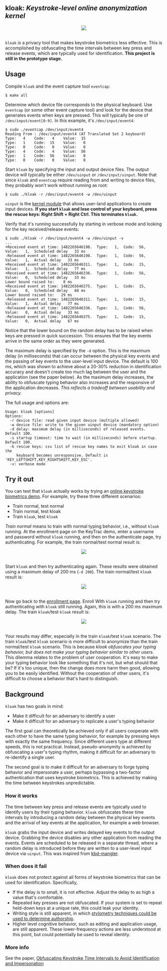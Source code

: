 ## kloak: *Keystroke-level online anonymization kernel*

<div align="center">
  <img src="figures/kloak.png"><br><br>
</div>

`kloak` is a privacy tool that makes keystroke biometrics less effective. This is accomplished by obfuscating the time intervals between key press and release events, which are typically used for identification. **This project is still in the prototype stage.**

## Usage

Compile `kloak` and the event capture tool `eventcap`:

    $ make all

Determine which device file corresponds to the physical keyboard. Use `eventcap` (or some other event capture tool) and look for the device that generates events when keys are pressed. This will typically be one of `/dev/input/event[0-9]`. In this example, it's `/dev/input/event4`:

    $ sudo ./eventcap /dev/input/event4
    Reading From : /dev/input/event4 (AT Translated Set 2 keyboard)
    Type:   4    Code:   4    Value:  15
    Type:   1    Code:  15    Value:   0
    Type:   0    Code:   0    Value:   0
    Type:   4    Code:   4    Value:  56
    Type:   1    Code:  56    Value:   0
    Type:   0    Code:   0    Value:   0

Start `kloak` by specifying the input and output device files. The output device will typically be either `/dev/uinput` or `/dev/input/uinput`. Note that since `kloak` and `eventcap` require reading from and writing to device files, they probably won't work without running as root:

    $ sudo ./kloak -r /dev/input/event4 -w /dev/uinput
    
`uinput` is the [kernel module](http://thiemonge.org/getting-started-with-uinput) that allows user-land applications to create input devices. **If you start `kloak` and lose control of your keyboard, press the rescue keys: Right Shift + Right Ctrl. This terminates `kloak`.**

Verify that it's running successfully by starting in verbose mode and looking for the key received/release events:

    $ sudo ./kloak -r /dev/input/event4 -w /dev/uinput -v
    ...
    +Received event at time: 1482265646198.  Type:   1,  Code:  56,  Value:   1,  Scheduled delay   33 ms 
    -Released event at time: 1482265646198.  Type:   1,  Code:  56,  Value:   1,  Actual delay   33 ms 
    +Received event at time: 1482265646311.  Type:   1,  Code:  15,  Value:   1,  Scheduled delay   77 ms 
    +Received event at time: 1482265646336.  Type:   1,  Code:  56,  Value:   0,  Scheduled delay   33 ms 
    Lower bound raised to:    8 ms
    +Received event at time: 1482265646375.  Type:   1,  Code:  15,  Value:   0,  Scheduled delay   68 ms 
    Lower bound raised to:   29 ms
    -Released event at time: 1482265646311.  Type:   1,  Code:  15,  Value:   1,  Actual delay   77 ms 
    -Released event at time: 1482265646336.  Type:   1,  Code:  56,  Value:   0,  Actual delay   33 ms 
    -Released event at time: 1482265646375.  Type:   1,  Code:  15,  Value:   0,  Actual delay   67 ms

Notice that the lower bound on the random delay has to be raised when keys are pressed in quick succession. This ensures that the key events arrive in the same order as they were generated.

The maximum delay is specified by the `-d` option. This is the maximum delay (in milliseconds) that can occur between the physical key events and the passing of key events to the user-level input device. The default is 100 ms, which was shown to achieve about a 20-30% reduction in identification accuracy and doesn't create too much lag between the user and the application (see the paper below). As the maximum delay increases, the ability to obfuscate typing behavior also increases and the responsive of the application decreases. *This reflects a tradeoff between usability and privacy.*

The full usage and options are:

    Usage: kloak [options]
    Options:
      -r device file: read given input device (multiple allowed)
      -w device file: write to the given uinput device (mandatory option)
      -d delay: maximum delay (in milliseconds) of released events. Default 100.
      -s startup timeout: time to wait (in milliseconds) before startup. Default 100.
      -k rescue keys: csv list of rescue key names to exit kloak in case the
         keyboard becomes unresponsive. Default is 'KEY_LEFTSHIFT,KEY_RIGHTSHIFT,KEY_ESC'.
      -v: verbose mode
      
## Try it out

You can test that `kloak` actually works by trying an [online keystroke biometrics demo](https://www.keytrac.net/en/tryout). For example, try these three different scenarios:
* Train normal, test normal
* Train normal, test kloak
* Train `kloak`, test `kloak`

*Train normal* means to train with normal typing behavior, i.e., without `kloak` running. At the enrollment page on the KeyTrac demo, enter a username and password without `kloak` running, and then on the authenticate page, try authenticating. For example, the train normal/test normal result is:

<div align="center">
  <img src="figures/train-normal_test-normal.png"><br><br>
</div>

Start `kloak` and then try authenticating again. These results were obtained using a maximum delay of 200 ms (`-d 200`). The train normal/test `kloak` result is:

<div align="center">
  <img src="figures/train-normal_test-kloak.png"><br><br>
</div>

Now go back to the [enrollment page](https://www.keytrac.net/en/tryout). Enroll With `kloak` running and then try authenticating with `kloak` still running. Again, this is with a 200 ms maximum delay. The train `kloak`/test `kloak` result is:

<div align="center">
  <img src="figures/train-kloak_test-kloak.png"><br><br>
</div>

Your results may differ, especially in the train `kloak`/test `kloak` scenario. The train `kloak`/test `kloak` scenario is more difficult to anonymize than the train normal/test `kloak` scenario. This is because *kloak obfuscates your typing behavior, but does not make your typing behavior similar to other users*. This dilemma relates to the problem of user cooperation. It's easy to make your typing behavior look like something that it's not, but what should that be? If it's too unique, then the change does more harm then good, allowing you to be easily identified. Without the cooperation of other users, it's difficult to choose a behavior that's hard to distinguish.

## Background

`kloak` has two goals in mind:
* Make it difficult for an adversary to identify a user
* Make it difficult for an adversary to replicate a user's typing behavior

The first goal can theoretically be achieved only if all users cooperate with each other to have the same typing behavior, for example by pressing keys with exactly the same frequency. Since different users type at different speeds, this is not practical. Instead, pseudo-anonymity is achieved by obfuscating a user's typing rhythm, making it difficult for an adversary to re-identify a single user.

The second goal is to make it difficult for an adversary to forge typing behavior and impersonate a user, perhaps bypassing a two-factor authentication that uses keystroke biometrics. This is achieved by making the time between keystrokes unpredictable.

### How it works

The time between key press and release events are typically used to identify users by their typing behavior. `kloak` obfuscates these time intervals by introducing a random delay between the physical key events and the arrival of key events at the application, for example a web browser.

`kloak` grabs the input device and writes delayed key events to the output device. Grabbing the device disables any other application from reading the events. Events are scheduled to be released in a separate thread, where a random delay is introduced before they are written to a user-level input device via `uinput`. This was inspired from [kbd-mangler](https://github.com/bgeradz/Input-Mangler/).

### When does it fail

`kloak` does not protect against all forms of keystroke biometrics that can be used for identification. Specifically,

* If the delay is to small, it is not effective. Adjust the delay to as high a value that's comfortable.
* Repeated key presses are not obfuscated. If your system is set to repeat held-down keys at a unique rate, this could leak your identity.
* Writing style is still apparent, in which [stylometry techniques could be used to determine authorship](http://www.vmonaco.com/publications/An%20investigation%20of%20keystroke%20and%20stylometry%20traits%20for%20authenticating%20online%20test%20takers.pdf).
* Higher level cognitive behavior, such as editing and application usage, are still apparent. These lower-frequency actions are less understood at this point, but could potentially be used to reveal identity.

### More info

See the paper, [Obfuscating Keystroke Time Intervals to Avoid Identification and Impersonation](https://arxiv.org/pdf/1609.07612.pdf)
